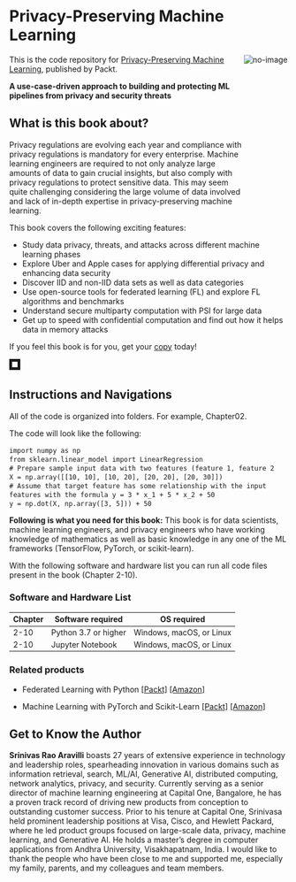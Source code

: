 # Privacy-Preserving Machine Learning

<a href="https://www.packtpub.com/product/privacy-preserving-machine-learning/9781800564671"><img src="https://m.media-amazon.com/images/I/711kNKHPZ1L._SL1500_.jpg" alt="no-image" height="256px" align="right"></a>

This is the code repository for [Privacy-Preserving Machine Learning](https://www.packtpub.com/product/privacy-preserving-machine-learning/9781800564671), published by Packt.

**A use-case-driven approach to building and protecting ML pipelines from privacy and security threats**

## What is this book about?
Privacy regulations are evolving each year and compliance with privacy regulations is mandatory for every enterprise. Machine learning engineers are required to not only analyze large amounts of data to gain crucial insights, but also comply with privacy regulations to protect sensitive data. This may seem quite challenging considering the large volume of data involved and lack of in-depth expertise in privacy-preserving machine learning.

This book covers the following exciting features:
* Study data privacy, threats, and attacks across different machine learning phases
* Explore Uber and Apple cases for applying differential privacy and enhancing data security
* Discover IID and non-IID data sets as well as data categories
* Use open-source tools for federated learning (FL) and explore FL algorithms and benchmarks
* Understand secure multiparty computation with PSI for large data
* Get up to speed with confidential computation and find out how it helps data in memory attacks

If you feel this book is for you, get your [copy](https://www.amazon.com/Privacy-Preserving-Machine-Learning-approach-pipelines/dp/1800564678/ref=sr_1_4?crid=2A8M75FNMIZR7&dib=eyJ2IjoiMSJ9.zzun7F66YOxB9glIwxMIPK8FYp69fnR0s1KD5vnUy4x-FcAtzDW-_aPUIbNw5uhYSpuvgkv-haKt39vTBSZ1jSDzVM4xEwjI8CBUU42mzfnAbDICuAjDALg0MGARsTvd_dPxXKthr2oZvifBTGQDQrKa5UmFGeztAUDQYFqet72LiYnJ5X3re4hQtWerorspHQuACi-fALYTAeG1488y0ByjHh1vXgH43ovaxkH6rx0.uqVAl48etQfjfPxq6x8_48e18QCwJP6ItUaInRzs7Es&dib_tag=se&keywords=Privacy-Preserving+Machine+Learning&qid=1715837639&sprefix=privacy-preserving+machine+learning%2Caps%2C464&sr=8-4) today!

<a href="https://www.packtpub.com/?utm_source=github&utm_medium=banner&utm_campaign=GitHubBanner"><img src="https://raw.githubusercontent.com/PacktPublishing/GitHub/master/GitHub.png" 
alt="https://www.packtpub.com/" border="5" /></a>

## Instructions and Navigations
All of the code is organized into folders. For example, Chapter02.

The code will look like the following:
```
import numpy as np 
from sklearn.linear_model import LinearRegression 
# Prepare sample input data with two features (feature 1, feature 2 
X = np.array([[10, 10], [10, 20], [20, 20], [20, 30]]) 
# Assume that target feature has some relationship with the input 
features with the formula y = 3 * x_1 + 5 * x_2 + 50 
y = np.dot(X, np.array([3, 5])) + 50

```

**Following is what you need for this book:**
This book is for data scientists, machine learning engineers, and privacy engineers who have working knowledge of mathematics as well as basic knowledge in any one of the ML frameworks (TensorFlow, PyTorch, or scikit-learn).

With the following software and hardware list you can run all code files present in the book (Chapter 2-10).
### Software and Hardware List
| Chapter | Software required | OS required |
| -------- | ------------------------------------ | ----------------------------------- |
| 2-10 | Python 3.7 or higher | Windows, macOS, or Linux |
| 2-10 | Jupyter Notebook |  Windows, macOS, or Linux |


### Related products
* Federated Learning with Python [[Packt]](https://www.packtpub.com/product/federated-learning-with-python/9781803247106) [[Amazon]](https://www.amazon.com/dp/180324710X)

* Machine Learning with PyTorch and Scikit-Learn [[Packt]](https://www.packtpub.com/product/machine-learning-with-pytorch-and-scikit-learn/9781801819312) [[Amazon]](https://www.amazon.com/dp/1801819319)

## Get to Know the Author
**Srinivas Rao Aravilli**
boasts 27 years of extensive experience in technology and leadership roles, 
spearheading innovation in various domains such as information retrieval, search, ML/AI, Generative 
AI, distributed computing, network analytics, privacy, and security. Currently serving as a senior 
director of machine learning engineering at Capital One, Bangalore, he has a proven track record of 
driving new products from conception to outstanding customer success. Prior to his tenure at Capital 
One, Srinivasa held prominent leadership positions at Visa, Cisco, and Hewlett Packard, where he led 
product groups focused on large-scale data, privacy, machine learning, and Generative AI. He holds 
a master’s degree in computer applications from Andhra University, Visakhapatnam, India.
I would like to thank the people who have been close to me and supported me, especially my family, 
parents, and my colleagues and team members.
